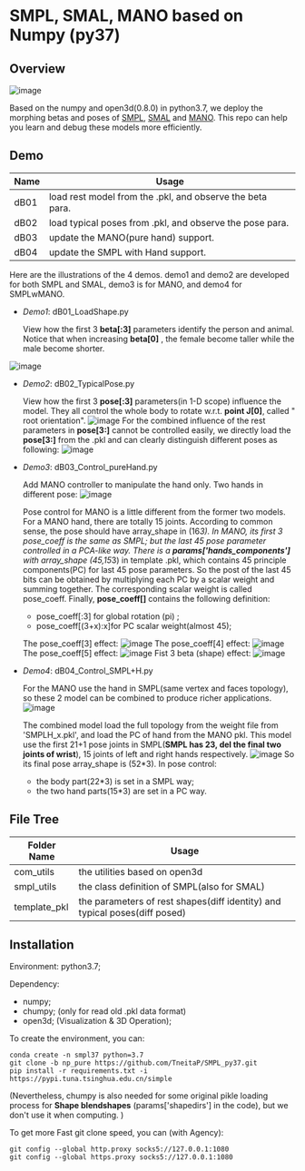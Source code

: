 # SMPL, SMAL, MANO based on Numpy (py37)

## Overview
![image](illus/family_model.png)

Based on the numpy and open3d(0.8.0) in python3.7, we deploy the morphing betas and poses of 
[SMPL](https://smpl.is.tue.mpg.de/), 
[SMAL](https://ps.is.tuebingen.mpg.de/publications/zuffi-cvpr-2017) 
and [MANO](https://mano.is.tue.mpg.de/). 
This repo can help you learn and debug these models more efficiently. 

## Demo
|    Name    | Usage |
| ----------        | --- |
| dB01       |  load rest model from the .pkl, and observe the beta para.
| dB02       |  load typical poses from .pkl, and observe the pose para.
| dB03       |  update the MANO(pure hand) support.
| dB04       |  update the SMPL with Hand support. 

Here are the illustrations of the 4 demos. demo1 and demo2 are developed for both SMPL and SMAL, 
demo3 is for MANO, and demo4 for SMPLwMANO.

- *Demo1*: dB01_LoadShape.py
    
    View how the first 3 **beta[:3]** parameters identify the person and animal.
    Notice that when increasing **beta[0]** , the female become taller while the male become shorter.

![image](illus/illu_shape_3_s.png)

- *Demo2*: dB02_TypicalPose.py

    View how the first 3 **pose[:3]** parameters(in 1-D scope) influence the model.
    They all control the whole body to rotate w.r.t. **point J[0]**, called " root orientation". 
![image](illus/illu_pose_rigid_s.png)
     For the combined influence of the rest parameters in **pose[3:]** cannot be controlled easily, we directly load the **pose[3:]** from the .pkl and can clearly distinguish different poses as following:
![image](illus/illu_pose_nonrigid_s.png)

- *Demo3*: dB03_Control_pureHand.py

    Add MANO controller to manipulate the hand only.
    Two hands in different pose:
    ![image](illus/MONO_double.png)

    Pose control for MANO is a little different from the former two models. 
    For a MANO hand, there are totally 15 joints. 
    According to common sense, the pose should have array_shape in (16*3). 
    In MANO, its first 3 pose_coeff is the same as SMPL; 
    but the last 45 pose parameter controlled in a PCA-like way. 
    There is a **params['hands_components']** with array_shape (45,15*3) in template .pkl, 
    which contains 45 principle components(PC) for last 45 pose parameters. 
    So the post of the last 45 bits can be obtained by multiplying each PC by a scalar weight and summing together. The corresponding scalar weight is called pose_coeff. 
    Finally, **pose_coeff[]** contains the following definition: 

    * pose_coeff[:3] for global rotation (pi) ;
    * pose_coeff[(3+x):x]for PC scalar weight(almost 45); 

    The pose_coeff[3] effect:
    ![image](illus/MONO_pose3.png)
    The pose_coeff[4] effect:
    ![image](illus/MONO_pose4.png)
    The pose_coeff[5] effect:
    ![image](illus/MONO_pose5.png)
    Fist 3 beta (shape) effect:
    ![image](illus/mano_beta.png)

- *Demo4*: dB04_Control_SMPL+H.py

    For the MANO use the hand in SMPL(same vertex and faces topology), 
    so these 2 model can be combined to produce richer applications. 
    ![image](illus/joint_demos.png)

    The combined model load the full topology from the weight file from 
    'SMPLH_x.pkl', and load the PC of hand from the MANO pkl. 
    This model use the first 21+1 pose joints in SMPL(**SMPL has 23, del the final two joints of wrist**), 15 joints of left and right hands respectively. 
    ![image](illus/smplwH_posed.png)
    So its final pose array_shape is (52*3). In pose control: 
    - the body part(22*3) is set in a SMPL way;
    - the two hand parts(15*3) are set in a PC way. 





## File Tree
|    Folder Name    | Usage |
| ----------        | ---   |
| com_utils         |  the utilities based on open3d |
| smpl_utils        |  the class definition of SMPL(also for SMAL) |
| template_pkl      | the parameters of rest shapes(diff identity) and typical poses(diff posed) |

## Installation
Environment: python3.7; 
    
Dependency: 
* numpy; 
* chumpy; (only for read old .pkl data format)
* open3d; (Visualization & 3D Operation); 

To create the environment, you can:
```
conda create -n smpl37 python=3.7
git clone -b np_pure https://github.com/TneitaP/SMPL_py37.git
pip install -r requirements.txt -i https://pypi.tuna.tsinghua.edu.cn/simple
```
(Nevertheless, chumpy is also needed for some original pikle loading process for **Shape blendshapes** (params['shapedirs'] in the code), but we don't use it when computing. )

To get more Fast git clone speed, you can (with Agency):

```
git config --global http.proxy socks5://127.0.0.1:1080
git config --global https.proxy socks5://127.0.0.1:1080
```
